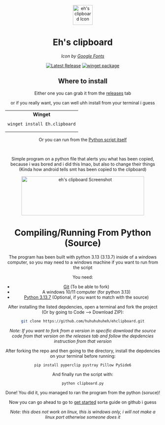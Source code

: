 <div align="center">
  <img width="64" height="64" alt="eh's clipboard Icon" src="https://github.com/user-attachments/assets/eef0b081-0c8f-49b9-9691-29660199aa82" />
  <h1>Eh's clipboard</h1>
  <i>Icon by <a href="https://fonts.google.com/icons">Google Fonts</a></i><p>
    
  </p>
<a href="https://github.com/huhuhuhuheh/ehclipboard/releases">
  <img src="https://img.shields.io/github/v/release/huhuhuhuheh/ehclipboard" alt="Latest Release"></a>
    <a href="#"><img alt="winget package" src="https://img.shields.io/winget/v/Eh.clipboard?label=winget"></a>
  <h2>Where to install</h2>
  <p>Either one you can grab it from the <a href="https://github.com/huhuhuhuheh/ehclipboard/releases">releases</a> tab</p>
  <p>or if you really want, you can well uhh install from your terminal i guess</p>
<table>
  <tr>
    <td align="center">
      <strong>Winget</strong>
      <pre><code>winget install Eh.clipboard</code></pre>
    </td>
  </tr>
</table>

<p>Or you can run from the <a href="#compiling">Python script itself</a></p>
</div>

<br>


<div align="center">
  <p>Simple program on a python file that alerts you what has been copied, because i was bored and i did this lmao, but also to change their things (Kinda how android tells smt has been copied to the clipboard)</p>
  <img width="398" height="126" alt="eh's clipboard Screenshot" src="https://github.com/user-attachments/assets/e7694d66-9ce9-431b-b519-c18704fe82c8" />
<h1 id="compiling">Compiling/Running From Python (Source)</h1>
The program has been built with python 3.13 (3.13.7) inside of a windows computer, so you may need to a windows machine if you want to run from the script

You need:
- [Git](https://git-scm.com/install/windows) (To be able to fork)
- A windows 10/11 computer (for python 3.13)
- [Python 3.13.7](https://www.python.org/downloads/release/python-3137/) (Optional, if you want to match with the source)


After installing the listed depdencies, open a terminal and fork the project (Or by going to Code --> Download ZIP):

```bash
git clone https://github.com/huhuhuhuheh/ehclipboard.git
```

<i>Note: If you want to fork from a version in specific download the source code from that version on the releases tab and follow the depdencies instruction from that version</i>

After forking the repo and then going to the directory, install the depdencies on your terminal before running:
```
pip install pyperclip pystray Pillow PySide6
```

And finally run the script with:

```
python clipboard.py
```

Done! You did it, you managed to ran the program from the python (soruce)!

Now you can go ahead to go to [get started](https://github.com/huhuhuhuheh/ehclipboard/wiki/How-to-use-the-program) sorta guide on github i guess

<i>Note: this does not work on linux, this is windows only, i will not make a linux port otherwise someone does it</i>

</div>
